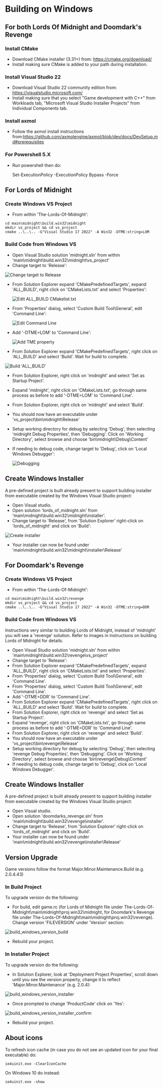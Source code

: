# Building on Windows



## For both Lords Of Midnight and Doomdark's Revenge

### Install CMake

- Download CMake installer (3.31+) from: https://cmake.org/download/
- Install making sure CMake is added to your path during installation.

### Install Visual Studio 22

- Download Visual Studio 22 community edition from: https://visualstudio.microsoft.com/
- Install making sure that you select "Game development with C++" from Workloads tab, "Microsoft Visual Studio Installer Projects" from Individual Components tab.

### Install axmol

- Follow the axmol install instructions from:https://github.com/axmolengine/axmol/blob/dev/docs/DevSetup.md#prerequisites

### For Powershell 5.X

- Run powershell then do:

  Set-ExecutionPolicy  -ExecutionPolicy Bypass -Force



## For Lords of Midnight

### Create Windows VS Project

- From within 'The-Lords-Of-Midnight':

```
cd main\midnight\build.win32\midnight
mkdir vs_project && cd vs_project
cmake ..\..\.. -G"Visual Studio 17 2022" -A Win32 -DTME:string=LOM
```

### Build Code from Windows VS

- Open Visual Studio solution 'midnight.sln' from within 'main\midnight\build.win32\midnight\vs_project'
- Change target to 'Release':

![Change target to Release](images/build_windows_release.png)

- From Solution Explorer expand 'CMakePredefinedTargets', expand 'ALL_BUILD', right click on 'CMakeLists.txt' and select 'Properties':

  ![Edit ALL_BUILD CMakelist.txt](images/build_windows_all_build_cmakelists.png)

- From 'Properties' dialog, select 'Custom Build Tool\General', edit 'Command Line':

  ![Edit Command Line](images/build_windows_all_build_cmakelists_edit.png)

- Add '-DTME=LOM' to 'Command Line':

  ![Add TME property](images/build_windows_all_build_cmakelists_edit_tme.png)

- From Solution Explorer expand 'CMakePredefinedTargets', right click on 'ALL_BUILD' and select 'Build'. Wait for build to complete.

![Build 'ALL_BUILD'](images/build_windows_all_build.png)

- From Solution Explorer, right click on 'midnight' and select 'Set as Startup Project'.

- Expand 'midnight', right click on 'CMakeLists.txt', go through same process as before to add '-DTME=LOM' to 'Command Line'.

- From Solution Explorer, right click on 'midnight' and select 'Build'.

- You should now have an executable under 'vs_project\bin\midnight\Release'

- Setup working directory for debug by selecting 'Debug', then selecting 'midnight Debug Properties', then 'Debugging'. Click on 'Working Directory', select browse and choose 'bin\midnight\Debug\Content' 

- If needing to debug code, change target to 'Debug', click on 'Local Windows Debugger':

  ![Debugging](images/build_windows_debug.png)



## Create Windows Installer

A pre-defined project is built already present to support building installer from executable created by the Windows Visual Studio project:

- Open Visual studio.
- Open solution 'lords_of_midnight.sln' from 'main\midnight\build.win32\midnight\installer'.
- Change target to 'Release', from 'Solution Explorer' right-click on 'lords_of_midnight' and click on 'Build':

![Create installer](images/installer_windows_build.png)

- Your installer can now be found under 'main\midnight\build.win32\midnight\installer\Release\'

## For Doomdark's Revenge

### Create Windows VS Project

- From within 'The-Lords-Of-Midnight':

```
cd main\midnight\build.win32\revenge
mkdir vs_project && cd vs_project
cmake ..\..\.. -G"Visual Studio 17 2022" -A Win32 -DTME:string=DDR
```

### Build Code from Windows VS

Instructions very similar to building Lords of Midnight, instead of 'midnight' you will see a 'revenge' solution. Refer to images in instructions on building Lords of Midnight for details.

- Open Visual Studio solution 'midnight.sln' from within 'main\midnight\build.win32\revenge\vs_project'
- Change target to 'Release':
- From Solution Explorer expand 'CMakePredefinedTargets', expand 'ALL_BUILD', right click on 'CMakeLists.txt' and select 'Properties'.
- From 'Properties' dialog, select 'Custom Build Tool\General', edit 'Command Line'.
- From 'Properties' dialog, select 'Custom Build Tool\General', edit 'Command Line'.
- Add '-DTME=DDR' to 'Command Line'.
- From Solution Explorer expand 'CMakePredefinedTargets', right click on 'ALL_BUILD' and select 'Build'. Wait for build to complete.
- From Solution Explorer, right click on 'revenge' and select 'Set as Startup Project'.
- Expand 'revenge', right click on 'CMakeLists.txt', go through same process as before to add '-DTME=DDR' to 'Command Line'.
- From Solution Explorer, right click on 'revenge' and select 'Build'.
- You should now have an executable under 'vs_project\bin\revenge\Release'
- Setup working directory for debug by selecting 'Debug', then selecting 'revenge Debug Properties', then 'Debugging'. Click on 'Working Directory', select browse and choose 'bin\revenge\Debug\Content' 
- If needing to debug code, change target to 'Debug', click on 'Local Windows Debugger'.

## Create Windows Installer

A pre-defined project is built already present to support building installer from executable created by the Windows Visual Studio project:

- Open Visual studio.
- Open solution 'doomdarks_revenge.sln' from 'main\midnight\build.win32\revenge\installer'.
- Change target to 'Release', from 'Solution Explorer' right-click on 'lords_of_midnight' and click on 'Build'.
- Your installer can now be found under 'main\midnight\build.win32\revenge\installer\Release\'

## Version Upgrade

Game versions follow the format Major.Minor.Maintenance.Build (e.g. 2.0.4.43)

### In Build Project

To upgrade version do the following:

- For build, edit game.rc (for Lords of Midnight file under The-Lords-Of-Midnight\main\midnight\proj.win32\midnight, for Doomdark's Revenge file under The-Lords-Of-Midnight\main\midnight\proj.win32\revenge). Change version 'FILEVERSION' under 'Version' section:

![build_windows_version_build](images/build_windows_version_build.png)

- Rebuild your project.

### In Installer Project

To upgrade version do the following:

- In Solution Explorer, look at 'Deployment Project Properties', scroll down until you see the version property, change it to reflect 'Major.Minor.Maintenance' (e.g. 2.0.4):

![build_windows_version_installer](images/build_windows_version_installer.png)

- Once prompted to change 'ProductCode' click on 'Yes': 

![build_windows_version_installer_confirm](images/build_windows_version_installer_confirm.png)

- Rebuild your project.

## About icons

To refresh icon cache (in case you do not see an updated icon for your final executable) do:

```
ie4uinit.exe -ClearIconCache
```

On Windows 10 do instead:

```
ie4uinit.exe -show
```